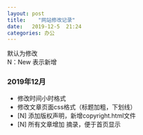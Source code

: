 ```yaml
---
layout: post
title:    "网站修改记录"
date:   2019-12-5  21:24 
categories: 办公
---
```


默认为修改  
N：New 表示新增


### 2019年12月

- 修改时间小时格式
- 修改文章页面css格式（标题加粗，下划线）
- [N] 添加版权声明，新增copyright.html文件
- [N] 所有文章增加 <!--more-->摘录，便于首页显示

